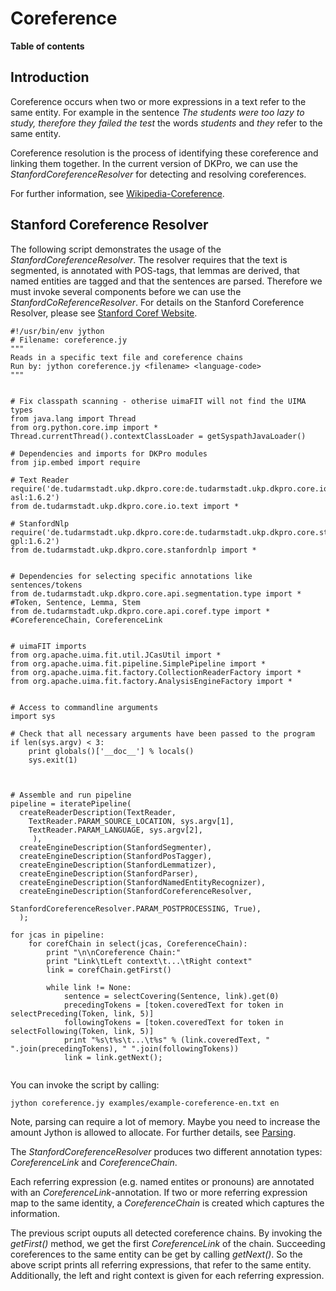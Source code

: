 # Coreference #
**Table of contents**


## Introduction ##
Coreference occurs when two or more expressions in a text refer to the same entity. For example in the sentence _The students were too lazy to study, therefore they failed the test_ the words _students_ and _they_ refer to the same entity.

Coreference resolution is the process of identifying these coreference and linking them together. In the current version of DKPro, we can use the _StanfordCoreferenceResolver_ for detecting and resolving coreferences.

For further information, see [Wikipedia-Coreference](http://en.wikipedia.org/wiki/Coreference).

## Stanford Coreference Resolver ##

The following script demonstrates the usage of the _StanfordCoreferenceResolver_. The resolver requires that the text is segmented, is annotated with POS-tags, that lemmas are derived, that named entities are tagged and that the sentences are parsed. Therefore we must invoke several components before we can use the _StanfordCoReferenceResolver_. For details on the Stanford Coreference Resolver, please see [Stanford Coref Website](http://nlp.stanford.edu/software/dcoref.shtml).


```
#!/usr/bin/env jython
# Filename: coreference.jy
"""
Reads in a specific text file and coreference chains
Run by: jython coreference.jy <filename> <language-code>
"""


# Fix classpath scanning - otherise uimaFIT will not find the UIMA types
from java.lang import Thread
from org.python.core.imp import *
Thread.currentThread().contextClassLoader = getSyspathJavaLoader()

# Dependencies and imports for DKPro modules
from jip.embed import require

# Text Reader
require('de.tudarmstadt.ukp.dkpro.core:de.tudarmstadt.ukp.dkpro.core.io.text-asl:1.6.2')
from de.tudarmstadt.ukp.dkpro.core.io.text import *

# StanfordNlp
require('de.tudarmstadt.ukp.dkpro.core:de.tudarmstadt.ukp.dkpro.core.stanfordnlp-gpl:1.6.2')
from de.tudarmstadt.ukp.dkpro.core.stanfordnlp import *


# Dependencies for selecting specific annotations like sentences/tokens
from de.tudarmstadt.ukp.dkpro.core.api.segmentation.type import * #Token, Sentence, Lemma, Stem 
from de.tudarmstadt.ukp.dkpro.core.api.coref.type import * #CoreferenceChain, CoreferenceLink


# uimaFIT imports
from org.apache.uima.fit.util.JCasUtil import *
from org.apache.uima.fit.pipeline.SimplePipeline import *
from org.apache.uima.fit.factory.CollectionReaderFactory import *
from org.apache.uima.fit.factory.AnalysisEngineFactory import *


# Access to commandline arguments
import sys

# Check that all necessary arguments have been passed to the program
if len(sys.argv) < 3:
    print globals()['__doc__'] % locals()
    sys.exit(1)



# Assemble and run pipeline
pipeline = iteratePipeline(
  createReaderDescription(TextReader,
    TextReader.PARAM_SOURCE_LOCATION, sys.argv[1],
    TextReader.PARAM_LANGUAGE, sys.argv[2],
     ),
  createEngineDescription(StanfordSegmenter),
  createEngineDescription(StanfordPosTagger),
  createEngineDescription(StanfordLemmatizer),
  createEngineDescription(StanfordParser),
  createEngineDescription(StanfordNamedEntityRecognizer),
  createEngineDescription(StanfordCoreferenceResolver,
                          StanfordCoreferenceResolver.PARAM_POSTPROCESSING, True),
  );

for jcas in pipeline:
    for corefChain in select(jcas, CoreferenceChain):
        print "\n\nCoreference Chain:"
        print "Link\tLeft context\t...\tRight context"
        link = corefChain.getFirst()
        
        while link != None:
            sentence = selectCovering(Sentence, link).get(0)
            precedingTokens = [token.coveredText for token in selectPreceding(Token, link, 5)]
            followingTokens = [token.coveredText for token in selectFollowing(Token, link, 5)]
            print "%s\t%s\t...\t%s" % (link.coveredText, " ".join(precedingTokens), " ".join(followingTokens))
            link = link.getNext();
        

```

You can invoke the script by calling:

```
jython coreference.jy examples/example-coreference-en.txt en
```

Note, parsing can require a lot of memory. Maybe you need to increase the amount Jython is allowed to allocate. For further details, see [Parsing](Jython_Preprocessing_Parsing.md).

The _StanfordCoreferenceResolver_ produces two different annotation types: _CoreferenceLink_ and _CoreferenceChain_.

Each referring expression (e.g. named entites or pronouns) are annotated with an _CoreferenceLink_-annotation. If two or more referring expression map to the same identity, a _CoreferenceChain_ is created which captures the information.


The previous script ouputs all detected coreference chains. By invoking the _getFirst()_ method, we get the first _CoreferenceLink_ of the chain. Succeeding coreferences to the same entity can be get by calling _getNext()_. So the above script prints all referring expressions, that refer to the same entity. Additionally, the left and right context is given for each referring expression.
